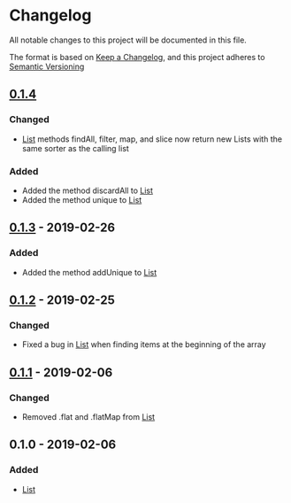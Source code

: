 # Changelog
All notable changes to this project will be documented in this file.

The format is based on [Keep a Changelog](https://keepachangelog.com/en/1.0.0/),
and this project adheres to [Semantic Versioning](https://semver.org/spec/v2.0.0.html)

## [0.1.4]
### Changed
- [List](docs/List.md) methods findAll, filter, map, and slice now return new Lists with the same sorter as the calling list 

### Added
- Added the method discardAll to [List](docs/List.md)
- Added the method unique to [List](docs/List.md)

## [0.1.3] - 2019-02-26
### Added
- Added the method addUnique to [List](docs/List.md)

## [0.1.2] - 2019-02-25
### Changed
- Fixed a bug in [List](docs/List.md) when finding items at the beginning of the array

## [0.1.1] - 2019-02-06
### Changed
- Removed .flat and .flatMap from [List](docs/List.md)

## 0.1.0 - 2019-02-06
### Added
- [List](docs/List.md)

[0.1.4]: https://github.com/DarrenPaulWright/hord/compare/v0.1.3...v0.1.4
[0.1.3]: https://github.com/DarrenPaulWright/hord/compare/v0.1.2...v0.1.3
[0.1.2]: https://github.com/DarrenPaulWright/hord/compare/v0.1.1...v0.1.2
[0.1.1]: https://github.com/DarrenPaulWright/hord/compare/v0.1.0...v0.1.1
